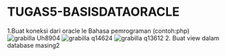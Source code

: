 # TUGAS5-BASISDATAORACLE

1.Buat koneksi dari oracle le Bahasa pemrograman (contoh:php)
![grabilla Uh8904](https://user-images.githubusercontent.com/45527370/145919268-16755996-b311-4236-b6ac-593f52dfdbb7.png)
![grabilla q14624](https://user-images.githubusercontent.com/45527370/145919546-cba3ff0f-8976-48d1-afe4-890bfb756d43.png)
![grabilla q13612](https://user-images.githubusercontent.com/45527370/145919571-d3c19037-e09f-4ac9-800b-545273fcf600.png)
2. Buat view dalam database masing2


